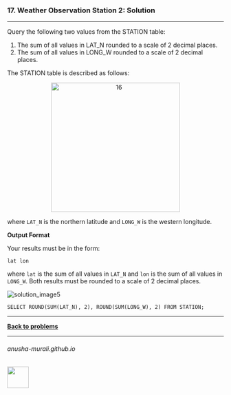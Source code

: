 ### 17. Weather Observation Station 2: Solution

---
Query the following two values from the STATION table:
1. The sum of all values in LAT_N rounded to a scale of 2 decimal places.
2. The sum of all values in LONG_W rounded to a scale of 2 decimal places.


The STATION table is described as follows:

<p align="center">
<img width="300" alt="16" src="https://github.com/user-attachments/assets/32081b67-bab3-4d54-9780-cbf8cc7abee7" />
</p>

where `LAT_N` is the northern latitude and `LONG_W` is the western longitude.

**Output Format**

Your results must be in the form:

`lat lon`

where `lat` is the sum of all values in `LAT_N` and `lon` is the sum of all values in `LONG_W`. Both results must be rounded to a scale of 2 decimal places.

![solution_image5](https://github.com/user-attachments/assets/82f796e0-28cb-4ef0-bcdc-1a701ce7db53)

`SELECT ROUND(SUM(LAT_N), 2), ROUND(SUM(LONG_W), 2) FROM STATION;`

---

**[Back to problems](./problems.md)**

* * *
###### anusha-murali.github.io

<img src="https://github.com/anusha-murali/anusha-murali.github.io/assets/111596338/639243aa-2857-4595-a65a-7852762bb002" width="50" height="50"/>
